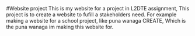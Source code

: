 #Website project
This is my website for a project in L2DTE assignment, This project is to create a website to fufill a stakeholders need. For example making a website for a school project, like puna wanaga CREATE, Which is the puna wanaga im making this website for.
